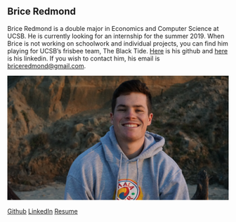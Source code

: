## Brice Redmond

Brice Redmond is a double major in Economics and Computer Science at UCSB. He is currently looking for an internship for the summer 2019. When Brice is not working on schoolwork and individual projects, you can find him playing for UCSB’s frisbee team, The Black Tide. [Here](https://github.com/bredmond5) is his github and [here](www.linkedin.com/in/brice-redmond-8356aa172) is his linkedin. If you wish to contact him, his email is briceredmond@gmail.com. 

![Picture](SelfPortrait.jpg)

<a href="https://github.com/bredmond5" class="btn btn-default">Github</a> <a href="www.linkedin.com/in/brice-redmond-8356aa172" class="btn btn-default">LinkedIn</a> <a href="Resume_BriceRedmond" target="_blank">Resume</a>

